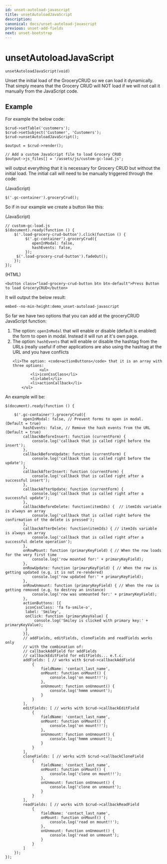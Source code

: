 ```yaml
---
id: unset-autoload-javascript
title: unsetAutoloadJavaScript
description: 
canonical: docs/unset-autoload-javascript
previous: unset-add-fields
next: unset-bootstrap
---
```


# unsetAutoloadJavaScript

<pre><code class="language-php">unsetAutoloadJavaScript(void)</code></pre>
Unset the initial load of the GroceryCRUD so we can load it dynamically. That simply means that the Grocery CRUD will NOT load if we will not call it manually from the JavaScript code.

## Example

For example the below code:

<pre><code class="language-php">$crud->setTable('customers');
$crud->setSubject('Customer', 'Customers');
$crud->unsetAutoloadJavaScript();

$output = $crud->render();

// Add a custom JavaScript file to load Grocery CRUD
$output->js_files[] = '/assets/js/custom-gc-load.js'; 
</code></pre>

will output everything that it is necessary for Grocery CRUD but without the initial load. The initial call will need to be manually triggered through the code:

(JavaScript)
<pre><code class="language-javascript">$('.gc-container').groceryCrud();</code></pre>

So if in our example we create a button like this:

(JavaScript)
<pre><code class="language-javascript">// custom-gc-load.js
$(document).ready(function () {
    $('.load-grocery-crud-button').click(function () {
         $('.gc-container').groceryCrud({
            openInModal: false,
            hashEvents: false,
         });
	 $('.load-grocery-crud-button').fadeOut();
    });
});</code></pre>

(HTML)
<pre><code class="language-html">&lt;button class="load-grocery-crud-button btn btn-default"&gt;Press Button to load GroceryCRUD&lt;/button&gt;</code></pre>


It will output the below result:

`embed--no-min-height:demo_unset-autoload-javascript`

So far we have two options that you can add at the groceryCRUD JavaScript function:
<ol>
	<li>The option: <code>openInModal</code> that will enable or disable (default is enabled) the form to open in modal. Instead it will run at it's own page.</li>
	<li>The option: <code>hashEvents</code> that will enable or disable the hashtag from the URLs (really useful if other applications are also using the hashtag at the URL and you have conflicts</li>

	<li>The option: <code>actionButtons</code> that it is an array with three options: 
              	<ul>
			<li>iconCssClass</li>
			<li>label</li>
			<li>actionCallback</li>
		</ul>
   </li>
</ol> 

An example will be:

<pre><code class="language-javascript">$(document).ready(function () {

	$('.gc-container').groceryCrud({
		openInModal: false, // Prevent forms to open in modal. (Default = true)
		hashEvents: false, // Remove the hash events from the URL (Default = true)
		callbackBeforeInsert: function (currentForm) {
		    console.log('callback that is called right before the insert');
		},
		callbackBeforeUpdate: function (currentForm) {
		    console.log('callback that is called right before the update');
		},
		callbackAfterInsert: function (currentForm) {
		    console.log('callback that is called right after a successful insert');
		},
		callbackAfterUpdate: function (currentForm) {
		    console.log('callback that is called right after a successful update');
		},
		callbackBeforeDelete: function(itemIds) {  // itemIds variable is always an array
		    console.log('callback that is called right before the confirmation of the delete is pressed');
		},
		callbackAfterDelete: function(itemIds) { // itemIds variable is always an array
		    console.log('callback that is called right after a successful delete operation');
		},
		onRowMount: function (primaryKeyField) { // When the row loads for the very first time
		    console.log('row mounted for:' + primaryKeyField);
		},
		onRowUpdate: function (primaryKeyField) { // When the row is getting updated (e.g. it is not re-rendered)
		    console.log('row updated for:' + primaryKeyField);
		},
		onRowUnmount: function (primaryKeyField) { // When the row is getting removed (e.g. to destroy an instance)
		    console.log('row was unmounted for:' + primaryKeyField);
		},      
		actionButtons: [{
		 iconCssClass: 'fa fa-smile-o',
		 label: 'Smiley',
		 onClick: function (primaryKeyValue) {
		     console.log('Smiley is clicked with primary key:' + primaryKeyValue);
		 }
		}],
		// addFields, editFields, cloneFields and readFields works only
		// with the combination of: 
		// callbackAddField for addFields
		// callbackEditField for editFields... e.t.c.
		addFields: [ // works with $crud->callbackAddField
		    {
		        fieldName: 'contact_last_name',
		        onMount: function onMount() {
		            console.log('on mount!!');
		        },
		        onUnmount: function onUnmount() {
		            console.log('hmmm unmount');
		        }
		    }
		],
		editFields: [ // works with $crud->callbackEditField
		    {
		        fieldName: 'contact_last_name',
		        onMount: function onMount() {
		            console.log('on mount!!');
		        },
		        onUnmount: function onUnmount() {
		            console.log('hmmm unmount');
		        }
		    }
		],
		cloneFields: [ // works with $crud->callbackCloneField
		    {
		        fieldName: 'contact_last_name',
		        onMount: function onMount() {
		            console.log('clone on mount!!');
		        },
		        onUnmount: function onUnmount() {
		            console.log('clone on unmount');
		        }
		    }
		],
		readFields: [ // works with $crud->callbackReadField
		    {
		        fieldName: 'contact_last_name',
		        onMount: function onMount() {
		            console.log('read on mount!!');
		        },
		        onUnmount: function onUnmount() {
		            console.log('read on unmount');
		        }
		    }
		]
	});
});</code></pre>




